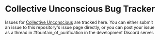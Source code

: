 # Collective Unconscious Bug Tracker
Issues for [Collective Unconscious](https://ynoproject.net/unconscious) are tracked here. You can either submit an issue to this repository's issue page directly, or you can post your issue as a thread in #fountain_of_purification in the development Discord server.
